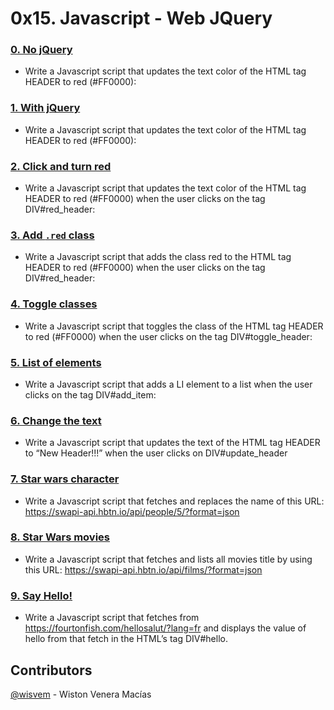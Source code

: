 # 0x15. Javascript - Web JQuery

### [0. No jQuery](./0-script.js)
- Write a Javascript script that updates the text color of the HTML tag HEADER to red (#FF0000):

### [1. With jQuery](./1-script.js)
- Write a Javascript script that updates the text color of the HTML tag HEADER to red (#FF0000):

### [2. Click and turn red](./2-script.js)
- Write a Javascript script that updates the text color of the HTML tag HEADER to red (#FF0000) when the user clicks on the tag DIV#red_header:

### [3. Add `.red` class](./3-script.js)
- Write a Javascript script that adds the class red to the HTML tag HEADER to red (#FF0000) when the user clicks on the tag DIV#red_header:

### [4. Toggle classes](./4-script.js)
- Write a Javascript script that toggles the class of the HTML tag HEADER to red (#FF0000) when the user clicks on the tag DIV#toggle_header:

### [5. List of elements](./5-script.js)
- Write a Javascript script that adds a LI element to a list when the user clicks on the tag DIV#add_item:

### [6. Change the text](./6-script.js)
- Write a Javascript script that updates the text of the HTML tag HEADER to “New Header!!!” when the user clicks on DIV#update_header

### [7. Star wars character](./7-script.js)
- Write a Javascript script that fetches and replaces the name of this URL: https://swapi-api.hbtn.io/api/people/5/?format=json

### [8. Star Wars movies](./8-script.js)
- Write a Javascript script that fetches and lists all movies title by using this URL: https://swapi-api.hbtn.io/api/films/?format=json

### [9. Say Hello!](./9-script.js)
- Write a Javascript script that fetches from https://fourtonfish.com/hellosalut/?lang=fr and displays the value of hello from that fetch in the HTML’s tag DIV#hello.

## Contributors
[@wisvem](https://github.com/wisvem) - Wiston Venera Macías
